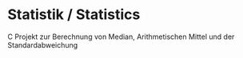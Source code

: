 # Statistik / Statistics

C Projekt zur Berechnung von Median, Arithmetischen Mittel und der Standardabweichung
